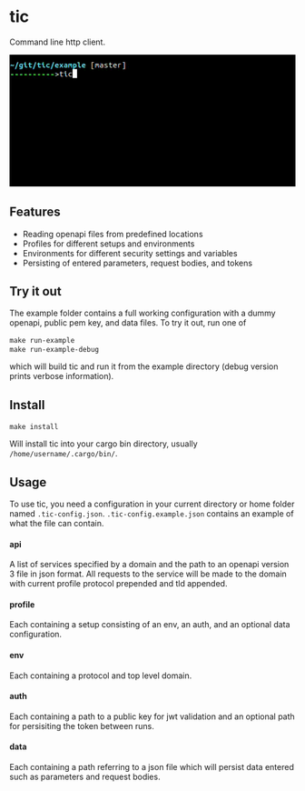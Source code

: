 # tic
Command line http client.

![example usage](./example/example.gif)

## Features
* Reading openapi files from predefined locations
* Profiles for different setups and environments
* Environments for different security settings and variables
* Persisting of entered parameters, request bodies, and tokens

## Try it out
The example folder contains a full working configuration with a dummy openapi, public pem key, and data files.
To try it out, run one of
```
make run-example
make run-example-debug
```
which will build tic and run it from the example directory (debug version prints verbose information).

## Install
```
make install
```
Will install tic into your cargo bin directory, usually `/home/username/.cargo/bin/`.

## Usage
To use tic, you need a configuration in your current directory or home folder named `.tic-config.json`.
`.tic-config.example.json` contains an example of what the file can contain.

#### api
A list of services specified by a domain and the path to an openapi version 3 file in json format.
All requests to the service will be made to the domain with current profile protocol prepended and tld appended.

#### profile
Each containing a setup consisting of an env, an auth, and an optional data configuration.

#### env
Each containing a protocol and top level domain.

#### auth
Each containing a path to a public key for jwt validation and an optional path for persisiting the token between runs.

#### data
Each containing a path referring to a json file which will persist data entered such as parameters and request bodies.
